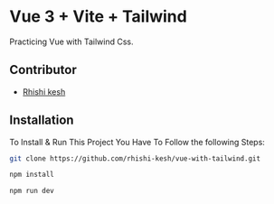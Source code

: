 # Vue 3 + Vite + Tailwind

<p>Practicing Vue with Tailwind Css.</p>

## Contributor

- <a href="https://github.com/rhishi-kesh" target="_blank">Rhishi kesh</a>

## Installation

To Install & Run This Project You Have To Follow the following Steps:

```sh
git clone https://github.com/rhishi-kesh/vue-with-tailwind.git
```

```sh
npm install
```

```sh
npm run dev
```

